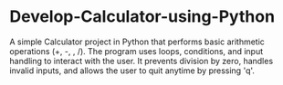 # Develop-Calculator-using-Python
A simple Calculator project in Python that performs basic arithmetic operations (+, -, , /). The program uses loops, conditions, and input handling to interact with the user. It prevents division by zero, handles invalid inputs, and allows the user to quit anytime by pressing 'q'.
